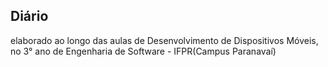 ## Diário
elaborado ao longo das aulas de Desenvolvimento de Dispositivos Móveis, no 3° ano de Engenharia de Software - IFPR(Campus Paranavaí)
